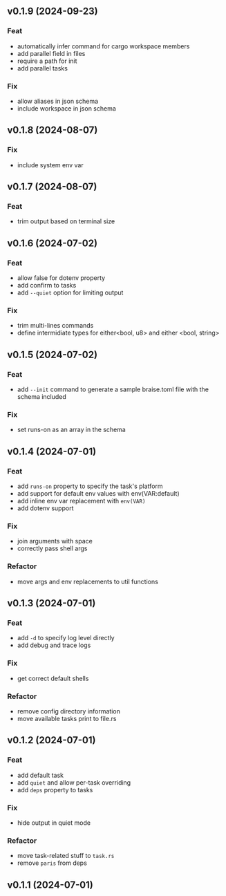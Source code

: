 ## v0.1.9 (2024-09-23)

### Feat

- automatically infer command for cargo workspace members
- add parallel field in files
- require a path for init
- add parallel tasks

### Fix

- allow aliases in json schema
- include workspace in json schema

## v0.1.8 (2024-08-07)

### Fix

- include system env var

## v0.1.7 (2024-08-07)

### Feat

- trim output based on terminal size

## v0.1.6 (2024-07-02)

### Feat

- allow false for dotenv property
- add confirm to tasks
- add `--quiet` option for limiting output

### Fix

- trim multi-lines commands
- define intermidiate types for either<bool, u8> and either <bool, string>

## v0.1.5 (2024-07-02)

### Feat

- add `--init` command to generate a sample braise.toml file with the schema included

### Fix

- set runs-on as an array in the schema

## v0.1.4 (2024-07-01)

### Feat

- add `runs-on` property to specify the task's platform
- add support for default env values with env(VAR:default)
- add inline env var replacement with `env(VAR)`
- add dotenv support

### Fix

- join arguments with space
- correctly pass shell args

### Refactor

- move args and env replacements to util functions

## v0.1.3 (2024-07-01)

### Feat

- add `-d` to specify log level directly
- add debug and trace logs

### Fix

- get correct default shells

### Refactor

- remove config directory information
- move available tasks print to file.rs

## v0.1.2 (2024-07-01)

### Feat

- add default task
- add `quiet` and allow per-task overriding
- add `deps` property to tasks

### Fix

- hide output in quiet mode

### Refactor

- move task-related stuff to `task.rs`
- remove `paris` from deps

## v0.1.1 (2024-07-01)
